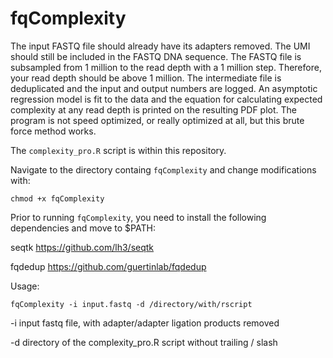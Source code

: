 # fqComplexity

The input FASTQ file should already have its adapters removed. The UMI should still be included in the FASTQ DNA sequence. The FASTQ file is subsampled from 1 million to the read depth with a 1 million step. Therefore, your read depth should be above 1 million. The intermediate file is deduplicated and the input and output numbers are logged. An asymptotic regression model is fit to the data and the equation for calculating expected complexity at any read depth is printed on the resulting PDF plot. The program is not speed optimized, or really optimized at all, but this brute force method works.

The `complexity_pro.R` script is within this repository.

Navigate to the directory containg `fqComplexity` and change modifications with:

`chmod +x fqComplexity`

Prior to running `fqComplexity`, you need to install the following dependencies and move to $PATH:

seqtk https://github.com/lh3/seqtk 

fqdedup https://github.com/guertinlab/fqdedup

Usage: 

`fqComplexity -i input.fastq -d /directory/with/rscript`

-i input fastq file, with adapter/adapter ligation products removed 

-d directory of the complexity_pro.R script without trailing / slash
